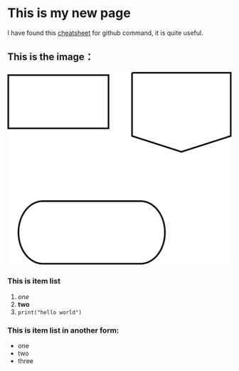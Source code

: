 # This is my new page

I have found this [cheatsheet](https://education.github.com/git-cheat-sheet-education.pdf) for github command, it is quite useful.

## This is the image：
![simple SVG](qiyuanxiao_page.svg)

### This is item list
1. _one_
2. ****two****
3. `print("hello world")`

### This is item list in another form:
* one
* two
* three




